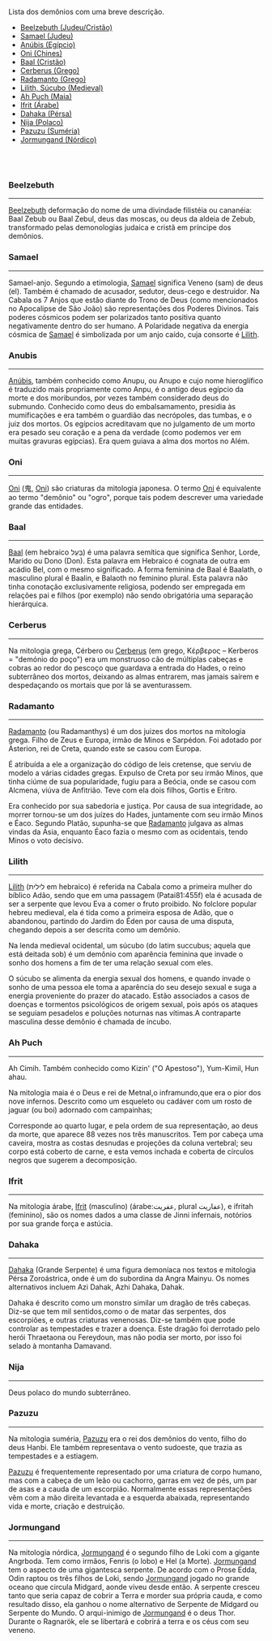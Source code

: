 Lista dos demônios com uma breve descrição.

  * [Beelzebuth (Judeu/Cristão)](Daemons#Beelzebuth.md)
  * [Samael (Judeu)](Daemons#Samael.md)
  * [Anúbis (Egípcio)](Daemons#Anubis.md)
  * [Oni (Chines)](Daemons#Oni.md)
  * [Baal (Cristão)](Daemons#Baal.md)
  * [Cerberus (Grego)](Daemons#Cerberus.md)
  * [Radamanto (Grego)](Daemons#Radamanto.md)
  * [Lilith, Súcubo (Medieval)](Daemons#Lilith.md)
  * [Ah Puch (Maia)](Daemons#Ah_Puch.md)
  * [Ifrit (Árabe)](Daemons#Ifrit.md)
  * [Dahaka (Pérsa)](Daemons#Dahaka.md)
  * [Nija (Polaco)](Daemons#Nija.md)
  * [Pazuzu (Suméria)](Daemons#Pazuzu.md)
  * [Jormungand (Nórdico)](Daemons#Jormungand.md)

<br /><br />
### Beelzebuth ###

---


[Beelzebuth](Beelzebuth.md) deformação do nome de uma divindade filistéia ou cananéia: Baal Zebub ou Baal Zebul, deus das moscas, ou deus da aldeia de Zebub, transformado pelas demonologias judaica e cristã em príncipe dos demônios.


### Samael ###

---


Samael-anjo. Segundo a etimologia, [Samael](Samael.md) significa Veneno (sam) de deus (el). Também é chamado de acusador, sedutor, deus-cego e destruidor. Na Cabala os 7 Anjos que estão diante do Trono de Deus (como mencionados no Apocalipse de São João) são representações dos Poderes Divinos. Tais poderes cósmicos podem ser polarizados tanto positiva quanto negativamente dentro do ser humano. A Polaridade negativa da energia cósmica de [Samael](Samael.md) é simbolizada por um anjo caído, cuja consorte é [Lilith](Lilith.md).


### Anubis ###

---


[Anúbis](Anubis.md), também conhecido como Anupu, ou Anupo e cujo nome hieroglífico é traduzido mais propriamente como Anpu, é o antigo deus egípcio da morte e dos moribundos, por vezes também considerado deus do submundo. Conhecido como deus do embalsamamento, presidia às mumificações e era também o guardião das necrópoles, das tumbas, e o juiz dos mortos. Os egípcios acreditavam que no julgamento de um morto era pesado seu coração e a pena da verdade (como podemos ver em muitas gravuras egípcias). Era quem guiava a alma dos mortos no Além.


### Oni ###

---


[Oni](Oni.md) (鬼, [Oni](Oni.md)) são criaturas da mitologia japonesa. O termo [Oni](Oni.md) é equivalente ao termo "demônio" ou "ogro", porque tais podem descrever uma variedade grande das entidades.


### Baal ###

---


[Baal](Baal.md) (em hebraico בַּעַל) é uma palavra semítica que significa Senhor, Lorde, Marido ou Dono (Don). Esta palavra em Hebraico é cognata de outra em acádio Bel, com o mesmo significado. A forma feminina de Baal é Baalath, o masculino plural é Baalin, e Balaoth no feminino plural. Esta palavra não tinha conotação exclusivamente religiosa, podendo ser empregada em relações pai e filhos (por exemplo) não sendo obrigatória uma separação hierárquica.


### Cerberus ###

---


Na mitologia grega, Cérbero ou [Cerberus](Cerberus.md) (em grego, Κέρβερος – Kerberos = "demónio do poço") era um monstruoso cão de múltiplas cabeças e cobras ao redor do pescoço que guardava a entrada do Hades, o reino subterrâneo dos mortos, deixando as almas entrarem, mas jamais saírem e despedaçando os mortais que por lá se aventurassem.


### Radamanto ###

---


[Radamanto](Radamanto.md) (ou Radamanthys) é um dos juizes dos mortos na mitologia grega. Filho de Zeus e Europa, irmão de Minos e Sarpédon. Foi adotado por Asterion, rei de Creta, quando este se casou com Europa.

É atribuída a ele a organização do código de leis cretense, que serviu de modelo a várias cidades gregas. Expulso de Creta por seu irmão Minos, que tinha ciúme de sua popularidade, fugiu para a Beócia, onde se casou com Alcmena, viúva de Anfitrião. Teve com ela dois filhos, Gortis e Eritro.

Era conhecido por sua sabedoria e justiça. Por causa de sua integridade, ao morrer tornou-se um dos juízes do Hades, juntamente com seu irmão Minos e Éaco. Segundo Platão, supunha-se que [Radamanto](Radamanto.md) julgava as almas vindas da Ásia, enquanto Éaco fazia o mesmo com as ocidentais, tendo Minos o voto decisivo.


### Lilith ###

---


[Lilith](Lilith.md) (לילית em hebraico) é referida na Cabala como a primeira mulher do bíblico Adão, sendo que em uma passagem (Patai81:455f) ela é acusada de ser a serpente que levou Eva a comer o fruto proibido. No folclore popular hebreu medieval, ela é tida como a primeira esposa de Adão, que o abandonou, partindo do Jardim do Éden por causa de uma disputa, chegando depois a ser descrita como um demônio.

Na lenda medieval ocidental, um súcubo (do latim succubus; aquela que está deitada sob) é um demônio com aparência feminina que invade o sonho dos homens a fim de ter uma relação sexual com eles.

O súcubo se alimenta da energia sexual dos homens, e quando invade o sonho de uma pessoa ele toma a aparência do seu desejo sexual e suga a energia proveniente do prazer do atacado. Estão associados a casos de doenças e tormentos psicológicos de origem sexual, pois após os ataques se seguiam pesadelos e poluções noturnas nas vítimas.A contraparte masculina desse demônio é chamada de íncubo.


### Ah Puch ###

---


Ah Cimih. Também conhecido como Kizin' ("O Apestoso"), Yum-Kimil, Hun ahau.

Na mitologia maia é o Deus e rei de Metnal,o inframundo,que era o pior dos nove infernos. Descrito como um esqueleto ou cadáver com um rosto de jaguar (ou boi) adornado com campainhas;

Corresponde ao quarto lugar, e pela ordem de sua representação, ao deus da morte, que aparece 88 vezes nos três manuscritos. Tem por cabeça uma caveira, mostra as costas desnudas e projeções da coluna vertebral; seu corpo está coberto de carne, e esta vemos inchada e coberta de círculos negros que sugerem a decomposição.


### Ifrit ###

---


Na mitologia árabe, [Ifrit](Ifrit.md) (masculino) (árabe:عفريت, plural عفاريت), e ifritah (feminino), são os nomes dados a uma classe de Jinni infernais, notórios por sua grande força e astúcia.


### Dahaka ###

---


[Dahaka](Dahaka.md) (Grande Serpente) é uma figura demoníaca nos textos e mitologia Pérsa Zoroástrica, onde é um do subordina da Angra Mainyu. Os nomes alternativos incluem Azi Dahak, Azhi Dahaka, Dahak.

Dahaka é descrito como um monstro similar um dragão de três cabeças. Diz-se que tem mil sentidos,como o de matar das serpentes, dos escorpiões, e outras criaturas venenosas. Diz-se também que pode controlar as tempestades e trazer a doença. Este dragão foi derrotado pelo herói Thraetaona ou Fereydoun, mas não podia ser morto, por isso foi selado à montanha Damavand.


### Nija ###

---


Deus polaco do mundo subterrâneo.


### Pazuzu ###

---


Na mitologia suméria, [Pazuzu](Pazuzu.md) era o rei dos demônios do vento, filho do deus Hanbi. Ele também representava o vento sudoeste, que trazia as tempestades e a estiagem.

[Pazuzu](Pazuzu.md) é frequentemente representado por uma criatura de corpo humano, mas com a cabeça de um leão ou cachorro, garras em vez de pés, um par de asas e a cauda de um escorpião. Normalmente essas representações vêm com a mão direita levantada e a esquerda abaixada, representando vida e morte, criação e destruição.


### Jormungand ###

---


Na mitologia nórdica, [Jormungand](Jormungand.md) é o segundo filho de Loki com a gigante Angrboda. Tem como irmãos, Fenris (o lobo) e Hel (a Morte). [Jormungand](Jormungand.md) tem o aspecto de uma gigantesca serpente. De acordo com o Prose Edda, Odin raptou os três filhos de Loki, sendo [Jormungand](Jormungand.md) jogado no grande oceano que circula Midgard, aonde viveu desde então. A serpente cresceu tanto que seria capaz de cobrir a Terra e morder sua própria cauda, e como resultado disso, ela ganhou o nome alternativo de Serpente de Midgard ou Serpente do Mundo. O arqui-inimigo de [Jormungand](Jormungand.md) é o deus Thor. Durante o Ragnarök, ele se libertará e cobrirá a terra e os céus com seu veneno.
